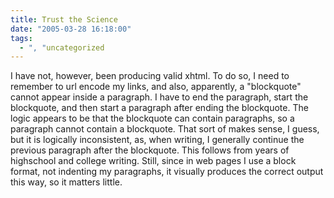 ```yaml
---
title: Trust the Science
date: "2005-03-28 16:18:00"
tags:
  - ", "uncategorized
---
```

<p> I have not, however, been producing valid xhtml.  To do so,
I need to remember to url encode my links, and also, apparently, a
"blockquote" cannot appear inside a paragraph.  I have to end the
paragraph, start the blockquote, and then start a paragraph after
ending the blockquote.  The logic appears to be that the blockquote
can contain paragraphs, so a paragraph cannot contain a blockquote.
That sort of makes sense, I guess, but it is logically inconsistent,
as, when writing, I generally continue the previous paragraph
after the blockquote.  This follows from years of highschool and
college writing.  Still, since in web pages I use a block format,
not indenting my paragraphs, it visually produces the correct output
this way, so it matters little.</p>

